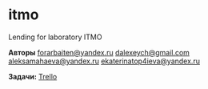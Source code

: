 # itmo
Lending for laboratory ITMO


**Авторы**
forarbaiten@yandex.ru
dalexeych@gmail.com
aleksamahaeva@yandex.ru
ekaterinatop4ieva@yandex.ru


**Задачи:**
[Trello](https://trello.com/b/ScKgb9zj/%D0%B8%D1%82%D0%BC%D0%BE)
